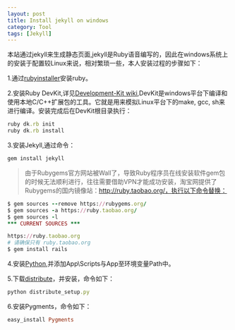 ```yaml
---
layout: post
title: Install jekyll on windows
category: Tool
tags: [Jekyll]
---
```

本站通过jekyll来生成静态页面,jekyll是Ruby语音编写的，因此在windows系统上的安装于配置较Linux来说，相对繁琐一些，本人安装过程的步骤如下：

1.通过[rubyinstaller](http://rubyinstaller.org/downloads/)安装ruby。



2.安装Ruby DevKit,详见[Development-Kit wiki](https://github.com/oneclick/rubyinstaller/wiki/Development-Kit),DevKit是windows平台下编译和使用本地C/C++扩展包的工具。它就是用来模拟Linux平台下的make, gcc, sh来进行编译。安装完成后在DevKit根目录执行：
``` ruby
ruby dk.rb init
ruby dk.rb install
```

3.安装Jekyll,通过命令：
``` ruby
gem install jekyll
```
> 由于Rubygems官方网站被Wall了，导致Ruby程序员在线安装软件gem包的时候无法顺利进行，往往需要借助VPN才能成功安装，淘宝网提供了Rubygems的国内镜像站：http://ruby.taobao.org/，执行以下命令替换：
``` ruby
$ gem sources --remove https://rubygems.org/
$ gem sources -a https://ruby.taobao.org/
$ gem sources -l
*** CURRENT SOURCES ***

https://ruby.taobao.org
# 请确保只有 ruby.taobao.org
$ gem install rails
```

4.安装[Python](http://portablepython.com/wiki/Download),并添加App\Scripts与App至环境变量Path中。

5.下载[distribute](https://pypi.python.org/pypi/distribute#downloads)，并安装，命令如下：
``` ruby
python distribute_setup.py
```

6.安装Pygments，命令如下：
``` ruby
easy_install Pygments
```

